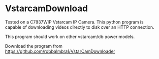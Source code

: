 # VstarcamDownload

Tested on a C7837WIP Vstarcam IP Camera. This python program is capable of downloading videos directly to disk over an HTTP connection.

This program should work on other vstarcam/db power models.

Download the program from https://github.com/robbalmbra1/VstarCamDownloader
